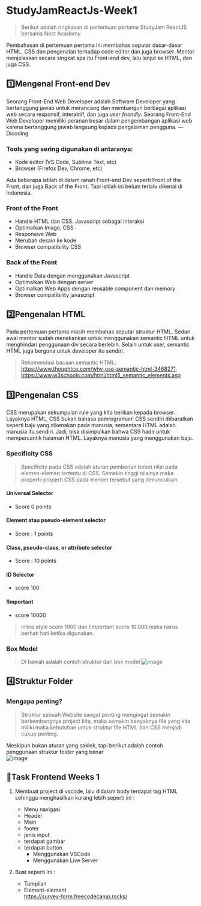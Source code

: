 # StudyJamReactJs-Week1
>Berikut adalah ringkasan di pertemuan pertama StudyJam ReactJS bersama Nest Academy


Pembahasan di pertemuan pertama ini membahas seputar dasar-dasar HTML, CSS dan pengenalan terhadap code editor dan juga browser. Mentor menjelaskan secara singkat apa itu Front-end dev, lalu lanjut ke HTML, dan juga CSS.


## 1️⃣Mengenal Front-end Dev

Seorang Front-End Web Developer adalah Software Developer yang bertanggung jawab untuk merancang dan membangun berbagai aplikasi web secara responsif, interaktif, dan juga *user friendly*. Seorang Front-End Web Developer memiliki peranan besar dalam pengembangan aplikasi web karena bertanggung jawab langsung kepada pengalaman pengguna. —Dicoding

### Tools yang sering digunakan di antaranya:
- Kode editor (VS Code, Sublime Text, etc)
- Browser (Firefox Dev, Chrome, etc)

Ada beberapa istilah di dalam ranah Front-end Dev seperti Front of the Front, dan juga Back of the Front. Tapi istilah ini belum terlalu dikenal di Indonesia.

### Front of the Front
- Handle HTML dan CSS. Javascript sebagai interaksi
- Optimalkan Image, CSS
- Responsive Web
- Merubah desain ke kode
- Browser compatibility CSS


### Back of the Front
- Handle Data dengan menggunakan Javascript
- Optimalkan Web dengan server
- Optimalkan Web Apps dengan reusable component dan memory
- Browser compatibility javascript

## 2️⃣Pengenalan HTML

Pada pertemuan pertama masih membahas seputar struktur HTML. Sedari awal mentor sudah menekankan untuk menggunakan semantic HTML untuk menghindari penggunaan div secara berlebih. Selain untuk user, semantic HTML juga berguna untuk developer itu sendiri.

>Rekomendasi bacaan semantic HTML: https://www.thoughtco.com/why-use-semantic-html-3468271, https://www.w3schools.com/html/html5_semantic_elements.asp


## 3️⃣Pengenalan CSS

CSS merupakan sekumpulan rule yang kita berikan kepada browser. Layaknya HTML, CSS bukan bahasa pemrograman! CSS sendiri diibaratkan seperti baju yang dikenakan pada manusia, sementara HTML adalah manusia itu sendiri. Jadi, bisa disimpulkan bahwa CSS hadir untuk mempercantik halaman HTML. Layaknya manusia yang menggunakan baju.

### Specificity CSS
> Specificity pada CSS adalah aturan pemberian bobot nilai pada elemen-elemen tertentu di CSS. Semakin tinggi nilainya maka properti-properti CSS pada elemen tersebut yang dimunculkan.

#### Universal Selector 
- Score 0 points

#### Element atau pseudo-element selector
- Score : 1 points

#### Class, pseudo-class, or attribute selector
- Score : 10 points

#### ID Selector
- score 100

#### !Important
- score 10000
>inline style score 1000 dan !important score 10.000 maka harus berhati hati ketika digunakan.

### Box Model
>Di bawah adalah contoh struktur dari box model
![image](https://user-images.githubusercontent.com/69034771/186846395-5437201b-f25f-4a65-a36a-3c3ca5782947.png)

## 4️⃣Struktur Folder

### Mengapa penting?
>Struktur sebuah Website sangat penting mengingat semakin berkembangnya project kita, maka semakin banyaknya file yang kita miliki maka kebutuhan untuk struktur file HTML dan CSS menjadi cukup penting.

Meskipun bukan aturan yang saklek, tapi berikut adalah contoh penggunaan struktur folder yang benar<br>
![image](https://user-images.githubusercontent.com/69034771/186847080-ea64422c-ca65-426b-8ab6-e6481b97ab1f.png)

## 🥇Task Frontend Weeks 1
1. Membuat project di vscode, lalu didalam body terdapat tag HTML sehingga menghasilkan  kurang lebih seperti ini : 
    - Menu navigasi
    - Header
    - Main
    - footer 
    - jenis input 
    - terdapat gambar
    - terdapat button
        - Menggunakan VSCode
        - Menggunakan Live Server
        
2. Buat seperti ini : 
    - Tampilan
    - Element-element<br>
    https://survey-form.freecodecamp.rocks/
